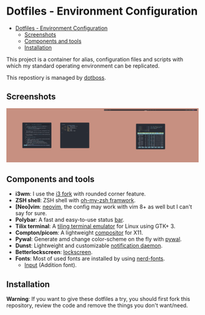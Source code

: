 # Dotfiles - Environment Configuration

- [Dotfiles - Environment Configuration](#dotfiles---environment-configuration)
  - [Screenshots](#screenshots)
  - [Components and tools](#components-and-tools)
  - [Installation](#installation)

This project is a container for alias, configuration files and scripts with
which my standard operating environment can be replicated.

This repostiory is managed by [dotboss](https://github.com/ntk148v/dotboss).

## Screenshots

![](./screenshots/Screenshot%20from%202020-12-25%2010-07-47.png)

## Components and tools

- **i3wm**: I use the [i3 fork](https://github.com/ntk148v/i3) with rounded corner feature.
- **ZSH shell**: ZSH shell with [oh-my-zsh framwork](https://github.com/ohmyzsh/ohmyzsh).
- **[Neo]vim**: [neovim](https://github.com/neovim/neovim), the config may work with vim 8+ as well but I can't say for sure.
- **Polybar**: A fast and easy-to-use status [bar](https://github.com/polybar/polybar).
- **Tilix terminal**: A [tiling terminal emulator](https://github.com/gnunn1/tilix) for Linux using GTK+ 3.
- **Compton/picom**: A lightweight [compositor](https://github.com/yshui/picom) for X11.
- **Pywal**: Generate amd change color-scheme on the fly with [pywal](https://github.com/dylanaraps/pywal).
- **Dunst**: Lightweight and customizable [notification daemon](https://github.com/dunst-project/dunst).
- **Betterlockscreen**: [lockscreen](https://github.com/pavanjadhaw/betterlockscreen).
- **Fonts**: Most of used fonts are installed by using [nerd-fonts](https://github.com/ryanoasis/nerd-fonts).
  - [Input](https://input.fontbureau.com/) (Addition font).

## Installation

**Warning**: If you want to give these dotfiles a try, you should first fork this repository, review the code and remove the things you don't want/need.
